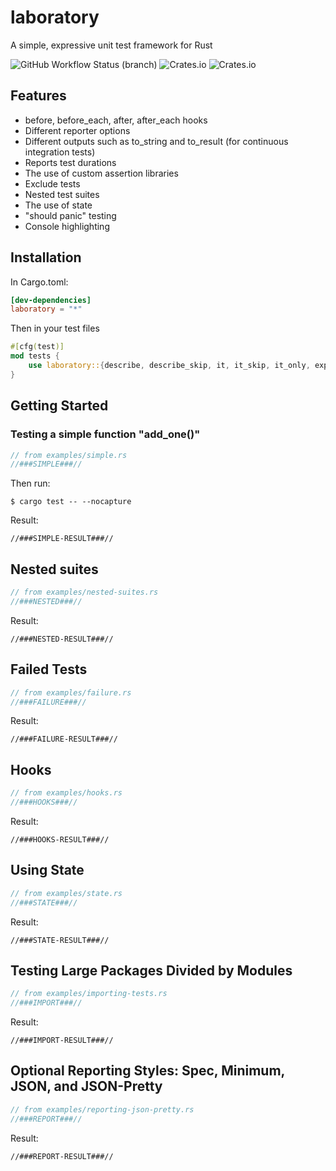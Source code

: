 # laboratory
A simple, expressive unit test framework for Rust


![GitHub Workflow Status (branch)](https://img.shields.io/github/workflow/status/enokson/laboratory/build/master?style=for-the-badge)
![Crates.io](https://img.shields.io/crates/v/laboratory?style=for-the-badge)
![Crates.io](https://img.shields.io/crates/l/laboratory?style=for-the-badge)


## Features
* before, before_each, after, after_each hooks  
* Different reporter options  
* Different outputs such as to_string and to_result (for continuous integration tests)
* Reports test durations  
* The use of custom assertion libraries  
* Exclude tests  
* Nested test suites  
* The use of state  
* "should panic" testing  
* Console highlighting

## Installation
In Cargo.toml:
```toml
[dev-dependencies]
laboratory = "*"
```
Then in your test files
```rust
#[cfg(test)]
mod tests {
    use laboratory::{describe, describe_skip, it, it_skip, it_only, expect};
}
```

## Getting Started
### Testing a simple function "add_one()"
```rust
// from examples/simple.rs
//###SIMPLE###//
```

Then run: 
```shell script
$ cargo test -- --nocapture
```

Result:  
```
//###SIMPLE-RESULT###//
```

## Nested suites
```rust
// from examples/nested-suites.rs
//###NESTED###//
```
Result:
```text
//###NESTED-RESULT###//
```

## Failed Tests
```rust
// from examples/failure.rs
//###FAILURE###//
```

Result:
```text
//###FAILURE-RESULT###//
```

## Hooks
```rust
// from examples/hooks.rs
//###HOOKS###//
```
Result:
```text
//###HOOKS-RESULT###//
```

## Using State
```rust
// from examples/state.rs
//###STATE###//
```
Result:
```text
//###STATE-RESULT###//
```

## Testing Large Packages Divided by Modules
```rust
// from examples/importing-tests.rs
//###IMPORT###//
```
Result:
```text
//###IMPORT-RESULT###//
```

## Optional Reporting Styles: Spec, Minimum, JSON, and JSON-Pretty
```rust
// from examples/reporting-json-pretty.rs
//###REPORT###//
```
Result:
```text
//###REPORT-RESULT###//
```